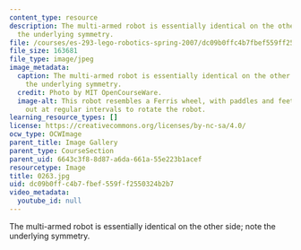 ```yaml
---
content_type: resource
description: The multi-armed robot is essentially identical on the other side; note
  the underlying symmetry.
file: /courses/es-293-lego-robotics-spring-2007/dc09b0ffc4b7fbef559ff2550324b2b7_0264.jpg
file_size: 163681
file_type: image/jpeg
image_metadata:
  caption: The multi-armed robot is essentially identical on the other side; note
    the underlying symmetry.
  credit: Photo by MIT OpenCourseWare.
  image-alt: This robot resembles a Ferris wheel, with paddles and feet extending
    out at regular intervals to rotate the robot.
learning_resource_types: []
license: https://creativecommons.org/licenses/by-nc-sa/4.0/
ocw_type: OCWImage
parent_title: Image Gallery
parent_type: CourseSection
parent_uid: 6643c3f8-8d87-a6da-661a-55e223b1acef
resourcetype: Image
title: 0263.jpg
uid: dc09b0ff-c4b7-fbef-559f-f2550324b2b7
video_metadata:
  youtube_id: null
---
```

The multi-armed robot is essentially identical on the other side; note the underlying symmetry.